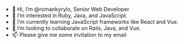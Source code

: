- 👋 Hi, I’m @romankyrylo, Senior Web Developer
- 👀 I’m interested in Ruby, Java, and JavaScript.
- 🌱 I’m currently learning JavaScript frameworks like React and Vue.
- 💞️ I’m looking to collaborate on Rails, Java, and Vue.
- 📫 Please give me some invitation to my email

<!---
romankyrylo/romankyrylo is a ✨ special ✨ repository because its `README.md` (this file) appears on your GitHub profile.
You can click the Preview link to take a look at your changes.
--->
